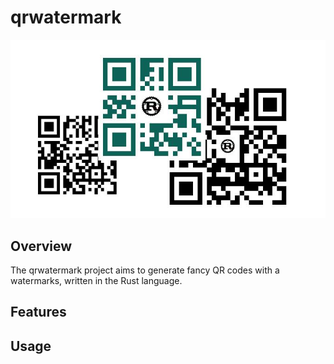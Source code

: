 # qrwatermark

![QR Code](https://github.com/hlsxx/qrwatermark/blob/master/imgs/examples.jpg)

## Overview

The qrwatermark project aims to generate fancy QR codes with a watermarks, written in the Rust language.

## Features

## Usage



